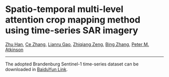 # Spatio-temporal multi-level attention crop mapping method using time-series SAR imagery
[Zhu Han](https://scholar.google.com/citations?user=AtmD3QUAAAAJ&hl=zh-CN&oi=sra), [Ce Zhang](https://scholar.google.com/citations?user=1BGDL6kAAAAJ&hl=zh-CN&oi=sra), [Lianru Gao](https://scholar.google.com/citations?user=La-8gLMAAAAJ&hl=zh-CN&oi=sra), [Zhiqiang Zeng](https://scholar.google.com/citations?user=rKfw-PkAAAAJ&hl=zh-CN), [Bing Zhang](https://scholar.google.com/citations?user=nHup8tQAAAAJ&hl=zh-CN), [Peter M. Atkinson](https://scholar.google.com/citations?user=SK8kZ9cAAAAJ&hl=zh-CN)

___________

The adopted Brandenburg Sentinel-1 time-series dataset can be downloaded in [BaiduYun Link]().
